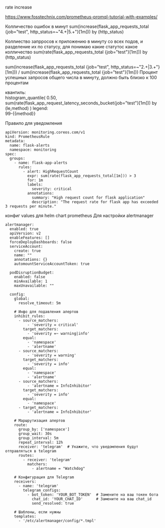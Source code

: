 rate 
increase

https://www.fosstechnix.com/prometheus-promql-tutorial-with-examples/

Колличество ошибок в минут
sum(increase(flask_app_requests_total {job="test", http_status=~"4.+|5.+"}[1m])) by (http_status)

Коллиество запрросов к приложению в минуту со всех подов, и разделение их по статусу, для понимаю какие статутос какое колличество 
sum(rate(flask_app_requests_total {job="test"}[1m])) by (http_status)


sum(increase(flask_app_requests_total {job="test", http_status=~"2.+|3.+"}[1m])) / sum(increase(flask_app_requests_total {job="test"}[1m]))
Процент успешных запросов общего числа в минуту, должно быть близко к 100 процентам


квантиль:  
histogram_quantile( 0.50,
    sum(rate(flask_app_request_latency_seconds_bucket{job="test"}[1m])) by (le,method)
)
legend:  
99-{{method}}




Правило для уведомления 
```
apiVersion: monitoring.coreos.com/v1
kind: PrometheusRule
metadata:
  name: flask-alerts
  namespace: monitoring
spec:
  groups:
    - name: flask-app-alerts
      rules:
        - alert: HighRequestCount
          expr: sum(rate(flask_app_requests_total[1m])) > 3
          for: 1m
          labels:
            severity: critical
          annotations:
            summary: "High request count for flask application"
            description: "The request rate for flask app has exceeded 3 requests per minute."

```

конфиг values для helm chart prometheus Для настройки alertmanager 
```
alertmanager:
  enabled: true
  apiVersion: v2
  enableFeatures: []
  forceDeployDashboards: false
  serviceAccount:
    create: true
    name: ""
    annotations: {}
    automountServiceAccountToken: true

  podDisruptionBudget:
    enabled: false
    minAvailable: 1
    maxUnavailable: ""

  config:
    global:
      resolve_timeout: 5m

    # Инфо для подавления алертов
    inhibit_rules:
      - source_matchers:
          - 'severity = critical'
        target_matchers:
          - 'severity =~ warning|info'
        equal:
          - 'namespace'
          - 'alertname'
      - source_matchers:
          - 'severity = warning'
        target_matchers:
          - 'severity = info'
        equal:
          - 'namespace'
          - 'alertname'
      - source_matchers:
          - 'alertname = InfoInhibitor'
        target_matchers:
          - 'severity = info'
        equal:
          - 'namespace'
      - target_matchers:
          - 'alertname = InfoInhibitor'

    # Маршрутизация алертов
    route:
      group_by: ['namespace']
      group_wait: 30s
      group_interval: 5m
      repeat_interval: 12h
      receiver: 'telegram'  # Укажите, что уведомления будут отправляться в telegram
      routes:
        - receiver: 'telegram'
          matchers:
            - alertname = "Watchdog"

    # Конфигурация для Telegram
    receivers:
      - name: 'telegram'
        telegram_configs:
          - bot_token: 'YOUR_BOT_TOKEN'  # Замените на ваш токен бота
            chat_id: 'YOUR_CHAT_ID'      # Замените на ваш chat_id
            send_resolved: true

    # Шаблоны, если нужны
    templates:
      - '/etc/alertmanager/config/*.tmpl'

```
